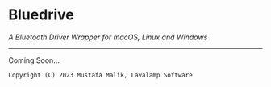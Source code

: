 # Bluedrive

*A Bluetooth Driver Wrapper for macOS, Linux and Windows*

---

Coming Soon...

`Copyright (C) 2023 Mustafa Malik, Lavalamp Software`
